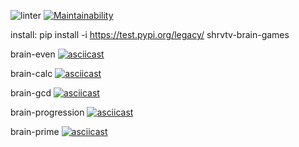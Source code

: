 ![linter](https://github.com/shrvtv/python-project-lvl1/workflows/linter/badge.svg)
[![Maintainability](https://api.codeclimate.com/v1/badges/5a24766d7e24d2c2546c/maintainability)](https://codeclimate.com/github/shrvtv/python-project-lvl1/maintainability)

install: pip install -i https://test.pypi.org/legacy/ shrvtv-brain-games

brain-even
[![asciicast](https://asciinema.org/a/345335.svg)](https://asciinema.org/a/345335)

brain-calc
[![asciicast](https://asciinema.org/a/345357.svg)](https://asciinema.org/a/345357)

brain-gcd
[![asciicast](https://asciinema.org/a/345406.svg)](https://asciinema.org/a/345406)

brain-progression
[![asciicast](https://asciinema.org/a/345423.svg)](https://asciinema.org/a/345423)

brain-prime
[![asciicast](https://asciinema.org/a/345434.svg)](https://asciinema.org/a/345434)
